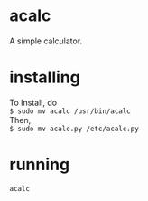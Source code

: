 # acalc  
A simple calculator.

# installing  
To Install, do  
  ```$ sudo mv acalc /usr/bin/acalc```  
Then,  
  ```$ sudo mv acalc.py /etc/acalc.py```  
# running  
```acalc```
